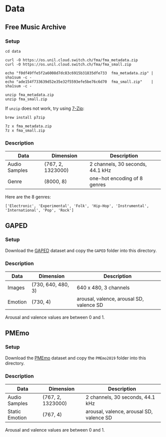 # Data

## Free Music Archive

### Setup

```
cd data

curl -O https://os.unil.cloud.switch.ch/fma/fma_metadata.zip
curl -O https://os.unil.cloud.switch.ch/fma/fma_small.zip

echo "f0df49ffe5f2a6008d7dc83c6915b31835dfe733  fma_metadata.zip" | sha1sum -c -
echo "ade154f733639d52e35e32f5593efe5be76c6d70  fma_small.zip"    | sha1sum -c -

unzip fma_metadata.zip
unzip fma_small.zip
```

If `unzip` does not work, try using [7-Zip](https://www.7-zip.org/):
```
brew install p7zip

7z x fma_metadata.zip
7z x fma_small.zip
```

### Description

Data | Dimension | Description
--- | --- | ---
Audio Samples | (767, 2, 1323000) | 2 channels, 30 seconds, 44.1 kHz
Genre | (8000, 8) | one-hot encoding of 8 genres

Here are the 8 genres:
```
['Electronic', 'Experimental', 'Folk', 'Hip-Hop', 'Instrumental', 'International', 'Pop', 'Rock']
```

## GAPED

### Setup

Download the [GAPED](https://www.unige.ch/cisa/index.php/download_file/view/288/296/)
dataset and copy the `GAPED` folder into this directory.

### Description

Data | Dimension | Description
--- | --- | ---
Images | (730, 640, 480, 3) | 640 x 480, 3 channels
Emotion | (730, 4) | arousal, valence, arousal SD, valence SD

Arousal and valence values are between 0 and 1.

## PMEmo

### Setup

Download the [PMEmo](https://drive.google.com/drive/folders/1qDk6hZDGVlVXgckjLq9LvXLZ9EgK9gw0)
dataset and copy the `PMEmo2019` folder into this directory.

### Description

Data | Dimension | Description
--- | --- | ---
Audio Samples | (767, 2, 1323000) | 2 channels, 30 seconds, 44.1 kHz
Static Emotion | (767, 4) | arousal, valence, arousal SD, valence SD

Arousal and valence values are between 0 and 1.
